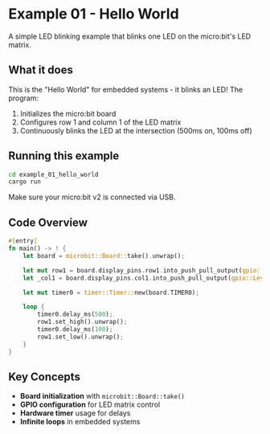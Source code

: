 # Example 01 - Hello World

A simple LED blinking example that blinks one LED on the micro:bit's LED matrix.

## What it does

This is the "Hello World" for embedded systems - it blinks an LED! The program:

1. Initializes the micro:bit board
2. Configures row 1 and column 1 of the LED matrix 
3. Continuously blinks the LED at the intersection (500ms on, 100ms off)

## Running this example

```bash
cd example_01_hello_world
cargo run
```

Make sure your micro:bit v2 is connected via USB.

## Code Overview

```rust
#[entry]
fn main() -> ! {
    let board = microbit::Board::take().unwrap();

    let mut row1 = board.display_pins.row1.into_push_pull_output(gpio::Level::High);
    let _col1 = board.display_pins.col1.into_push_pull_output(gpio::Level::Low);

    let mut timer0 = timer::Timer::new(board.TIMER0);

    loop {
        timer0.delay_ms(500);
        row1.set_high().unwrap();
        timer0.delay_ms(100);
        row1.set_low().unwrap();
    }
}
```

## Key Concepts

- **Board initialization** with `microbit::Board::take()`
- **GPIO configuration** for LED matrix control
- **Hardware timer** usage for delays
- **Infinite loops** in embedded systems